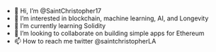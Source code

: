 - 👋 Hi, I’m @SaintChristopher17
- 👀 I’m interested in blockchain, machine learning, AI, and Longevity
- 🌱 I’m currently learning Solidity
- 💞️ I’m looking to collaborate on building simple apps for Ethereum
- 📫 How to reach me twitter @saintchristopherLA

<!---
SaintChristopher17/SaintChristopher17 is a ✨ special ✨ repository because its `README.md` (this file) appears on your GitHub profile.
You can click the Preview link to take a look at your changes.
--->

